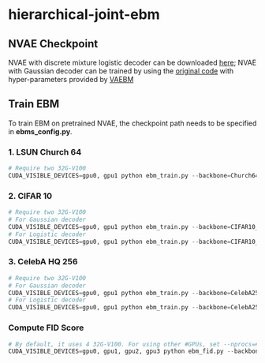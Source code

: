 # hierarchical-joint-ebm
## NVAE Checkpoint

NVAE with discrete mixture logistic decoder can be downloaded [here](https://github.com/NVlabs/NVAE); NVAE with Gaussian decoder can be trained by using the [original code](https://github.com/NVlabs/NVAE) with hyper-parameters provided by [VAEBM](https://github.com/NVlabs/VAEBM)

 





## Train EBM

To train EBM on pretrained NVAE, the checkpoint path needs to be specified in **ebms_config.py**.



### 1. LSUN Church 64

```python
# Require two 32G-V100
CUDA_VISIBLE_DEVICES=gpu0, gpu1 python ebm_train.py --backbone=Church64_Gaussian_Decoder
```

### 2. CIFAR 10

```python
# Require two 32G-V100
# For Gaussian decoder
CUDA_VISIBLE_DEVICES=gpu0, gpu1 python ebm_train.py --backbone=CIFAR10_Gaussian_Decoder 
# For Logistic decoder
CUDA_VISIBLE_DEVICES=gpu0, gpu1 python ebm_train.py --backbone=CIFAR10_Logistic_Decoder
```

### 3. CelebA HQ 256

```python
# Require two 32G-V100
# For Gaussian decoder
CUDA_VISIBLE_DEVICES=gpu0, gpu1 python ebm_train.py --backbone=CelebA256_Gaussian_Decoder 
# For Logistic decoder
CUDA_VISIBLE_DEVICES=gpu0, gpu1 python ebm_train.py --backbone=CelebA256_Logistic_Decoder
```



### Compute FID Score

```python
# By default, it uses 4 32G-V100. For using other #GPUs, set --nprocs=#GPUs 
CUDA_VISIBLE_DEVICES=gpu0, gpu1, gpu2, gpu3 python ebm_fid.py --backbone=NVAE_ckpt --ebm_exp=yyyy-mm-dd-xx-xx-xx --ebm_ckpt=xxx.pth
```

